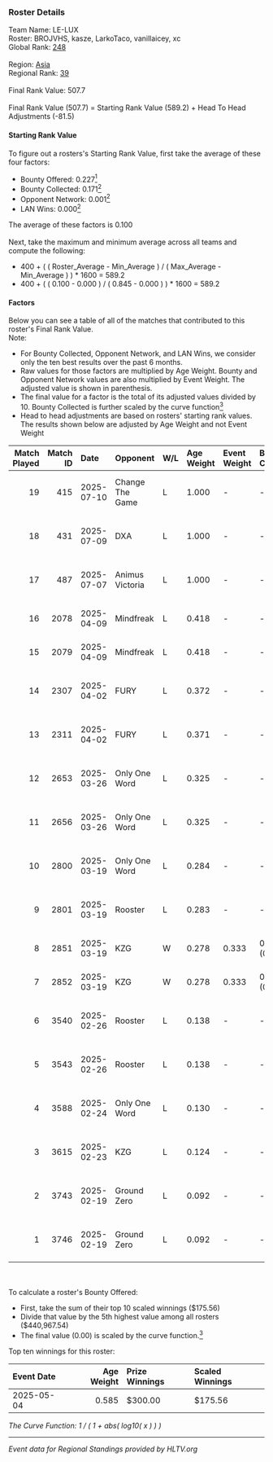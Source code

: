 ### Roster Details<br />
Team Name: LE-LUX<br />
Roster: BROJVHS, kasze, LarkoTaco, vanillaicey, xc<br />
Global Rank: [248](../../standings_global_2025_08_04.md)<br />
<br />
Region: [Asia]( ../../standings_asia_2025_08_04.md)<br />
Regional Rank: [39]( ../../standings_asia_2025_08_04.md)<br />
<br />
Final Rank Value:  507.7<br />
<br />
Final Rank Value (507.7) = Starting Rank Value (589.2) + Head To Head Adjustments (-81.5)<br />

#### Starting Rank Value<br />
To figure out a rosters's Starting Rank Value, first take the average of these four factors:<br />
- Bounty Offered: 0.227[<sup>1</sup>](#table2)
- Bounty Collected: 0.171[<sup>2</sup>](#table1)
- Opponent Network: 0.001[<sup>2</sup>](#table1)
- LAN Wins: 0.000[<sup>2</sup>](#table1)

The average of these factors is 0.100<br />
<br />
Next, take the maximum and minimum average across all teams and compute the following:<br />
- 400 + ( ( Roster_Average - Min_Average ) / ( Max_Average - Min_Average ) ) * 1600 = 589.2
- 400 + ( ( 0.100 - 0.000 ) / ( 0.845 - 0.000 ) ) * 1600 = 589.2


#### Factors<br />
Below you can see a table of all of the matches that contributed to this roster's Final Rank Value.<br />
Note:<br />

- For Bounty Collected, Opponent Network, and LAN Wins, we consider only the ten best results over the past 6 months.
- Raw values for those factors are multiplied by Age Weight. Bounty and Opponent Network values are also multiplied by Event Weight. The adjusted value is shown in parenthesis.
- The final value for a factor is the total of its adjusted values divided by 10. Bounty Collected is further scaled by the curve function[<sup>3</sup>](#curveFunction)
- Head to head adjustments are based on rosters' starting rank values. The results shown below are adjusted by Age Weight and not Event Weight
<span id="table1"></span><br />


| Match Played | Match ID | Date       | Opponent        | W/L | Age Weight | Event Weight | Bounty Collected | Opponent Network | LAN Wins  | H2H Adj. | Roster                                       |
| -: | -: | :- | :- | :- | :- | :- | :- | :- | :- | -: | :- |
|           19 |      415 | 2025-07-10 | Change The Game | L   | 1.000      | -            | -                | -                | -         |   -14.14 | BROJVHS, kasze, LarkoTaco, vanillaicey, xc   |
|           18 |      431 | 2025-07-09 | DXA             | L   | 1.000      | -            | -                | -                | -         |   -17.93 | BROJVHS, kasze, LarkoTaco, Saac, vanillaicey |
|           17 |      487 | 2025-07-07 | Animus Victoria | L   | 1.000      | -            | -                | -                | -         |   -17.31 | BROJVHS, kasze, LarkoTaco, Saac, vanillaicey |
|           16 |     2078 | 2025-04-09 | Mindfreak       | L   | 0.418      | -            | -                | -                | -         |    -4.94 | COOOOOOFFEE, dcey, kasze, LarkoTaco, xc      |
|           15 |     2079 | 2025-04-09 | Mindfreak       | L   | 0.418      | -            | -                | -                | -         |    -5.12 | COOOOOOFFEE, dcey, kasze, LarkoTaco, xc      |
|           14 |     2307 | 2025-04-02 | FURY            | L   | 0.372      | -            | -                | -                | -         |    -4.92 | COOOOOOFFEE, kasze, LarkoTaco, Saac, xc      |
|           13 |     2311 | 2025-04-02 | FURY            | L   | 0.371      | -            | -                | -                | -         |    -5.08 | COOOOOOFFEE, kasze, LarkoTaco, Saac, xc      |
|           12 |     2653 | 2025-03-26 | Only One Word   | L   | 0.325      | -            | -                | -                | -         |    -3.50 | COOOOOOFFEE, kasze, LarkoTaco, Saac, xc      |
|           11 |     2656 | 2025-03-26 | Only One Word   | L   | 0.325      | -            | -                | -                | -         |    -3.59 | COOOOOOFFEE, kasze, LarkoTaco, Saac, xc      |
|           10 |     2800 | 2025-03-19 | Only One Word   | L   | 0.284      | -            | -                | -                | -         |    -3.16 | bixiaoxi, COOOOOOFFEE, kasze, LarkoTaco, xc  |
|            9 |     2801 | 2025-03-19 | Rooster         | L   | 0.283      | -            | -                | -                | -         |    -2.88 | bixiaoxi, COOOOOOFFEE, kasze, LarkoTaco, xc  |
|            8 |     2851 | 2025-03-19 | KZG             | W   | 0.278      | 0.333        | 0.001 (0.000)    | 0.043 (0.004)    | 0 (0.000) |     4.56 | COOOOOOFFEE, dcey, kasze, LarkoTaco, xc      |
|            7 |     2852 | 2025-03-19 | KZG             | W   | 0.278      | 0.333        | 0.001 (0.000)    | 0.043 (0.004)    | 0 (0.000) |     4.67 | COOOOOOFFEE, dcey, kasze, LarkoTaco, xc      |
|            6 |     3540 | 2025-02-26 | Rooster         | L   | 0.138      | -            | -                | -                | -         |    -1.38 | COOOOOOFFEE, ELFMELK, kasze, LarkoTaco, xc   |
|            5 |     3543 | 2025-02-26 | Rooster         | L   | 0.138      | -            | -                | -                | -         |    -1.39 | COOOOOOFFEE, ELFMELK, kasze, LarkoTaco, xc   |
|            4 |     3588 | 2025-02-24 | Only One Word   | L   | 0.130      | -            | -                | -                | -         |    -1.43 | COOOOOOFFEE, ELFMELK, kasze, LarkoTaco, xc   |
|            3 |     3615 | 2025-02-23 | KZG             | L   | 0.124      | -            | -                | -                | -         |    -1.88 | COOOOOOFFEE, ELFMELK, kasze, LarkoTaco, xc   |
|            2 |     3743 | 2025-02-19 | Ground Zero     | L   | 0.092      | -            | -                | -                | -         |    -1.05 | COOOOOOFFEE, ELFMELK, kasze, LarkoTaco, xc   |
|            1 |     3746 | 2025-02-19 | Ground Zero     | L   | 0.092      | -            | -                | -                | -         |    -1.05 | COOOOOOFFEE, ELFMELK, kasze, LarkoTaco, xc   |

<br />
<span id="table2"></span><br />
To calculate a roster's Bounty Offered:<br />

- First, take the sum of their top 10 scaled winnings ($175.56)
- Divide that value by the 5th highest value among all rosters ($440,967.54)
- The final value (0.00) is scaled by the curve function.[<sup>3</sup>](#curveFunction)

Top ten winnings for this roster:<br />

| Event Date | Age Weight | Prize Winnings | Scaled Winnings |
| :- | -: | :- | :- |
| 2025-05-04 |      0.585 | $300.00        | $175.56         |


<span id="curveFunction"></span>_The Curve Function: 1 / ( 1 + abs( log10( x ) ) )_<br />

---
_Event data for Regional Standings provided by HLTV.org_<br />
